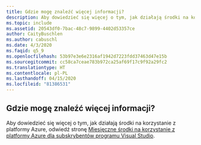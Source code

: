 ```yaml
---
title: Gdzie mogę znaleźć więcej informacji?
description: Aby dowiedzieć się więcej o tym, jak działają środki na korzystanie z platformy Azure, odwiedź stronę Miesięczne środki na korzystanie z platformy Azure dla subskrybentów programu Visual Studio.
ms.topic: include
ms.assetid: 20543df0-7bac-48c7-9899-4402d53357ce
author: CaityBuschlen
ms.author: cabuschl
ms.date: 4/3/2020
ms.faqid: q5_9
ms.openlocfilehash: 53b97e3e6e2316af1942d7223fdd37463d47e15b
ms.sourcegitcommit: cc58ca7ceae783b972ca25af69f17c9f92a29fc2
ms.translationtype: HT
ms.contentlocale: pl-PL
ms.lasthandoff: 04/15/2020
ms.locfileid: "81386531"
---
```

## <a name="where-do-i-find-more-information"></a>Gdzie mogę znaleźć więcej informacji?

Aby dowiedzieć się więcej o tym, jak działają środki na korzystanie z platformy Azure, odwiedź stronę [Miesięczne środki na korzystanie z platformy Azure dla subskrybentów programu Visual Studio](https://azure.microsoft.com/pricing/member-offers/credit-for-visual-studio-subscribers/).

